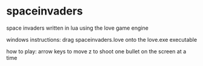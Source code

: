 # spaceinvaders
space invaders written in lua using the love game engine

windows instructions:
drag spaceinvaders.love onto the love.exe executable

how to play:
arrow keys to move
z to shoot
one bullet on the screen at a time

